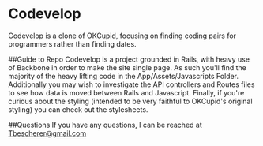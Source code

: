 # Codevelop
  Codevelop is a clone of OKCupid, focusing on finding coding pairs for programmers rather than finding dates.

##Guide to Repo
  Codevelop is a project grounded in Rails, with heavy use of Backbone in order to make the site single page.
  As such you'll find the majority of the heavy lifting code in the App/Assets/Javascripts Folder. Additionally you may wish to investigate the API controllers and Routes files to see how data is moved between Rails and Javascript. Finally, if you're curious about the styling (intended to be very faithful to OKCupid's original styling) you can check out the stylesheets.

##Questions
  If you have any questions, I can be reached at Tbescherer@gmail.com

